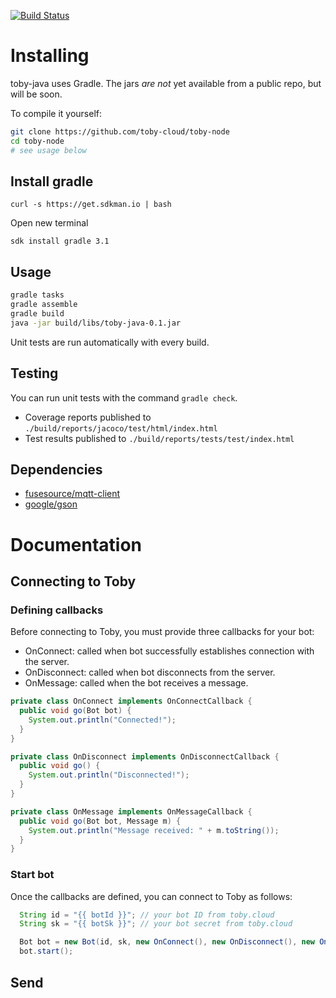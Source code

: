 [![Build Status](https://travis-ci.org/toby-cloud/toby-java.svg?branch=master)](https://travis-ci.org/toby-cloud/toby-java)

# Installing

toby-java uses Gradle. The jars *are not* yet available from a public repo, but will be soon.

To compile it yourself:

```bash
git clone https://github.com/toby-cloud/toby-node
cd toby-node
# see usage below
```

## Install gradle

`curl -s https://get.sdkman.io | bash`

Open new terminal

`sdk install gradle 3.1`


## Usage

```bash
gradle tasks
gradle assemble
gradle build
java -jar build/libs/toby-java-0.1.jar
```
Unit tests are run automatically with every build.

## Testing

You can run unit tests with the command `gradle check`.

- Coverage reports published to `./build/reports/jacoco/test/html/index.html`
- Test results published to `./build/reports/tests/test/index.html`


## Dependencies

- [fusesource/mqtt-client](https://github.com/fusesource/mqtt-client)
- [google/gson](https://github.com/google/gson)


# Documentation

## Connecting to Toby

### Defining callbacks

Before connecting to Toby, you must provide three callbacks for your bot:
- OnConnect: called when bot successfully establishes connection with the server.
- OnDisconnect: called when bot disconnects from the server.
- OnMessage: called when the bot receives a message.

```java
private class OnConnect implements OnConnectCallback {
  public void go(Bot bot) {
    System.out.println("Connected!");
  }
}

private class OnDisconnect implements OnDisconnectCallback {
  public void go() {
    System.out.println("Disconnected!");
  }
}

private class OnMessage implements OnMessageCallback {
  public void go(Bot bot, Message m) {
    System.out.println("Message received: " + m.toString());
  }
}
```

### Start bot

Once the callbacks are defined, you can connect to Toby as follows:

```java
  String id = "{{ botId }}"; // your bot ID from toby.cloud
  String sk = "{{ botSk }}"; // your bot secret from toby.cloud

  Bot bot = new Bot(id, sk, new OnConnect(), new OnDisconnect(), new OnMessage());
  bot.start();  
```

## Send

```java

```
